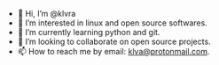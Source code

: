 - 👋 Hi, I’m @klvra
- 👀 I’m interested in linux and open source softwares.
- 🌱 I’m currently learning python and git.
- 💞️ I’m looking to collaborate on open source projects.
- 📫 How to reach me by email: klva@protonmail.com.

<!---
klvra/klvra is a ✨ special ✨ repository because its `README.md` (this file) appears on your GitHub profile.
You can click the Preview link to take a look at your changes.
--->
